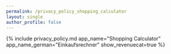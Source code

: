 ```yaml
---
permalink: /privacy_policy_shopping_calculator
layout: single
author_profile: false
---
```


{% include privacy_policy.md
   app_name="Shopping Calculator"
   app_name_german="Einkaufsrechner"
   show_revenuecat=true
%}